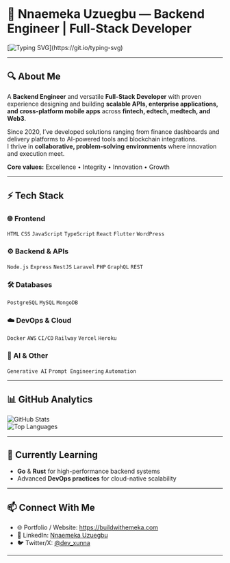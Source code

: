 # 🚀 Nnaemeka Uzuegbu — Backend Engineer | Full-Stack Developer

[![Typing SVG](https://readme-typing-svg.herokuapp.com?size=28&duration=3000&color=36BCF7&center=true&vCenter=true&width=800&lines=Hi,+I'm+Nnaemeka+Uzuegbu;Backend+Engineer+%7C+Full-Stack+Developer;I+build+scalable+APIs+%26+apps;Welcome+to+my+GitHub!)](https://git.io/typing-svg)

---

## 🔍 About Me
A **Backend Engineer** and versatile **Full-Stack Developer** with proven experience designing and building **scalable APIs, enterprise applications, and cross-platform mobile apps** across **fintech, edtech, medtech, and Web3**.

Since 2020, I’ve developed solutions ranging from finance dashboards and delivery platforms to AI-powered tools and blockchain integrations.  
I thrive in **collaborative, problem-solving environments** where innovation and execution meet.

**Core values:** Excellence • Integrity • Innovation • Growth

---

## ⚡ Tech Stack

### 🌐 Frontend
`HTML` `CSS` `JavaScript` `TypeScript` `React` `Flutter` `WordPress`

### ⚙️ Backend & APIs
`Node.js` `Express` `NestJS` `Laravel` `PHP` `GraphQL` `REST`

### 🛠 Databases
`PostgreSQL` `MySQL` `MongoDB`

### ☁️ DevOps & Cloud
`Docker` `AWS` `CI/CD` `Railway` `Vercel` `Heroku`

### 🤖 AI & Other
`Generative AI` `Prompt Engineering` `Automation`

---

## 📊 GitHub Analytics
![GitHub Stats](https://github-readme-stats.vercel.app/api?username=nnaemekauzuegbu&show_icons=true&theme=tokyonight)  
![Top Languages](https://github-readme-stats.vercel.app/api/top-langs/?username=nnaemekauzuegbu&layout=compact&theme=tokyonight)

---

## 🌱 Currently Learning
- **Go** & **Rust** for high-performance backend systems  
- Advanced **DevOps practices** for cloud-native scalability  

---

## 📫 Connect With Me
- 🌐 Portfolio / Website: https://buildwithemeka.com 
- 💼 LinkedIn: [Nnaemeka Uzuegbu](https://www.linkedin.com/in/nnaemeka-uzuegbu)  
- 🐦 Twitter/X: [@dev_xunna](https://twitter.com)  


---


